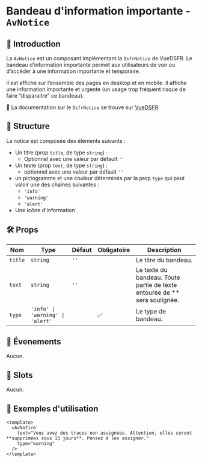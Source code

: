 # Bandeau d'information importante - `AvNotice`

## 🌟 Introduction

La `AvNotice` est un composant implémentant la `DsfrNotice` de VueDSFR. Le bandeau d’information importante permet aux utilisateurs de voir ou d’accéder à une information importante et temporaire.

Il est affiché sur l’ensemble des pages en desktop et en mobile. Il affiche une information importante et urgente (un usage trop fréquent risque de faire “disparaitre” ce bandeau).

🏅 La documentation sur le `DsfrNotice` se trouve sur [VueDSFR](https://vue-ds.fr/composants/DsfrNotice)

## 📐 Structure

La notice est composée des éléments suivants :

- Un titre (prop `title`, de type `string`) :
  - Optionnel avec une valeur par défault `''`
- Un texte (prop `text`, de type `string`) :
  - optionnel avec une valeur par défault `''`
- un pictogramme et une couleur déterminés par la prop `type` qui peut valoir une des chaînes suivantes :
  - `'info'`
  - `'warning'`
  - `'alert'`
- Une icône d'information

## 🛠️ Props

| Nom | Type | Défaut | Obligatoire | Description |
| --- | --- | --- | --- | --- |
| `title` | `string` | `''` | | Le titre du bandeau. |
| `text` | `string` | `''` | | Le texte du bandeau. Toute partie de texte entourée de ** sera soulignée. |
| `type` | `'info' \| 'warning' \| 'alert'` |  | ✅ | Le type de bandeau. |

## 📡 Évenements

Aucun.

## 🧩 Slots

Aucun.

## 📝 Exemples d'utilisation

```vue
<template>
  <AvNotice
    text="Vous avez des traces non assignées. Attention, elles seront **supprimées sous 15 jours**. Pensez à les assigner."
    type="warning"
  />
</template>
```
